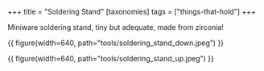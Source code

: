 +++
title = "Soldering Stand"
[taxonomies]
tags = ["things-that-hold"]
+++

Miniware soldering stand, tiny but adequate, made from zirconia!

{{ figure(width=640, path="tools/soldering_stand_down.jpeg") }}

{{ figure(width=640, path="tools/soldering_stand_up.jpeg") }}